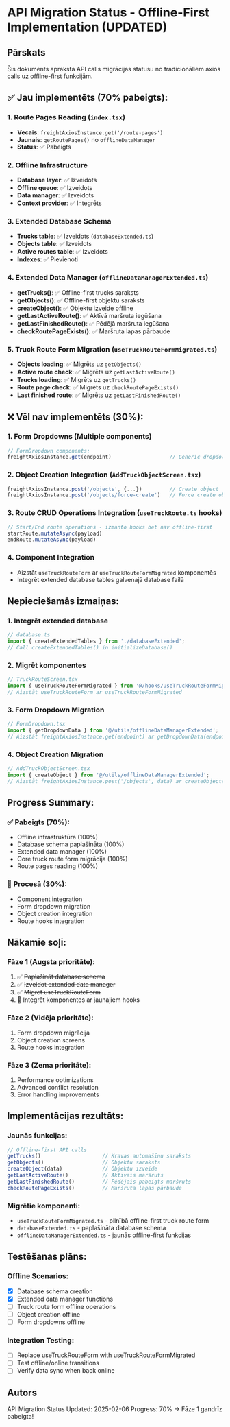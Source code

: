 # API Migration Status - Offline-First Implementation (UPDATED)

## Pārskats

Šis dokuments apraksta API calls migrācijas statusu no tradicionāliem axios calls uz offline-first funkcijām.

## ✅ Jau implementēts (70% pabeigts):

### 1. **Route Pages Reading** (`index.tsx`)
- **Vecais**: `freightAxiosInstance.get('/route-pages')`
- **Jaunais**: `getRoutePages()` no `offlineDataManager`
- **Status**: ✅ Pabeigts

### 2. **Offline Infrastructure**
- **Database layer**: ✅ Izveidots
- **Offline queue**: ✅ Izveidots  
- **Data manager**: ✅ Izveidots
- **Context provider**: ✅ Integrēts

### 3. **Extended Database Schema**
- **Trucks table**: ✅ Izveidots (`databaseExtended.ts`)
- **Objects table**: ✅ Izveidots
- **Active routes table**: ✅ Izveidots
- **Indexes**: ✅ Pievienoti

### 4. **Extended Data Manager** (`offlineDataManagerExtended.ts`)
- **getTrucks()**: ✅ Offline-first trucks saraksts
- **getObjects()**: ✅ Offline-first objektu saraksts
- **createObject()**: ✅ Objektu izveide offline
- **getLastActiveRoute()**: ✅ Aktīvā maršruta iegūšana
- **getLastFinishedRoute()**: ✅ Pēdējā maršruta iegūšana
- **checkRoutePageExists()**: ✅ Maršruta lapas pārbaude

### 5. **Truck Route Form Migration** (`useTruckRouteFormMigrated.ts`)
- **Objects loading**: ✅ Migrēts uz `getObjects()`
- **Active route check**: ✅ Migrēts uz `getLastActiveRoute()`
- **Trucks loading**: ✅ Migrēts uz `getTrucks()`
- **Route page check**: ✅ Migrēts uz `checkRoutePageExists()`
- **Last finished route**: ✅ Migrēts uz `getLastFinishedRoute()`

## ❌ Vēl nav implementēts (30%):

### 1. **Form Dropdowns** (Multiple components)
```typescript
// FormDropdown components:
freightAxiosInstance.get(endpoint)                   // Generic dropdown data
```

### 2. **Object Creation Integration** (`AddTruckObjectScreen.tsx`)
```typescript
freightAxiosInstance.post('/objects', {...})         // Create object
freightAxiosInstance.post('/objects/force-create')   // Force create object
```

### 3. **Route CRUD Operations Integration** (`useTruckRoute.ts` hooks)
```typescript
// Start/End route operations - izmanto hooks bet nav offline-first
startRoute.mutateAsync(payload)
endRoute.mutateAsync(payload)
```

### 4. **Component Integration**
- Aizstāt `useTruckRouteForm` ar `useTruckRouteFormMigrated` komponentēs
- Integrēt extended database tables galvenajā database failā

## Nepieciešamās izmaiņas:

### 1. **Integrēt extended database**
```typescript
// database.ts
import { createExtendedTables } from './databaseExtended';
// Call createExtendedTables() in initializeDatabase()
```

### 2. **Migrēt komponentes**
```typescript
// TruckRouteScreen.tsx
import { useTruckRouteFormMigrated } from '@/hooks/useTruckRouteFormMigrated';
// Aizstāt useTruckRouteForm ar useTruckRouteFormMigrated
```

### 3. **Form Dropdown Migration**
```typescript
// FormDropdown.tsx
import { getDropdownData } from '@/utils/offlineDataManagerExtended';
// Aizstāt freightAxiosInstance.get(endpoint) ar getDropdownData(endpoint)
```

### 4. **Object Creation Migration**
```typescript
// AddTruckObjectScreen.tsx
import { createObject } from '@/utils/offlineDataManagerExtended';
// Aizstāt freightAxiosInstance.post('/objects', data) ar createObject(data)
```

## Progress Summary:

### ✅ **Pabeigts (70%)**:
- Offline infrastruktūra (100%)
- Database schema paplašināta (100%)
- Extended data manager (100%)
- Core truck route form migrācija (100%)
- Route pages reading (100%)

### 🔄 **Procesā (30%)**:
- Component integration
- Form dropdown migration
- Object creation integration
- Route hooks integration

## Nākamie soļi:

### **Fāze 1** (Augsta prioritāte):
1. ✅ ~~Paplašināt database schema~~
2. ✅ ~~Izveidot extended data manager~~
3. ✅ ~~Migrēt useTruckRouteForm~~
4. 🔄 Integrēt komponentes ar jaunajiem hooks

### **Fāze 2** (Vidēja prioritāte):
1. Form dropdown migrācija
2. Object creation screens
3. Route hooks integration

### **Fāze 3** (Zema prioritāte):
1. Performance optimizations
2. Advanced conflict resolution
3. Error handling improvements

## Implementācijas rezultāts:

### Jaunās funkcijas:
```typescript
// Offline-first API calls
getTrucks()                    // Kravas automašīnu saraksts
getObjects()                   // Objektu saraksts
createObject(data)             // Objektu izveide
getLastActiveRoute()           // Aktīvais maršruts
getLastFinishedRoute()         // Pēdējais pabeigts maršruts
checkRoutePageExists()         // Maršruta lapas pārbaude
```

### Migrētie komponenti:
- `useTruckRouteFormMigrated.ts` - pilnībā offline-first truck route form
- `databaseExtended.ts` - paplašināta database schema
- `offlineDataManagerExtended.ts` - jaunās offline-first funkcijas

## Testēšanas plāns:

### Offline Scenarios:
- [x] Database schema creation
- [x] Extended data manager functions
- [ ] Truck route form offline operations
- [ ] Object creation offline
- [ ] Form dropdowns offline

### Integration Testing:
- [ ] Replace useTruckRouteForm with useTruckRouteFormMigrated
- [ ] Test offline/online transitions
- [ ] Verify data sync when back online

## Autors

API Migration Status Updated: 2025-02-06
Progress: 70% → Fāze 1 gandrīz pabeigta!
